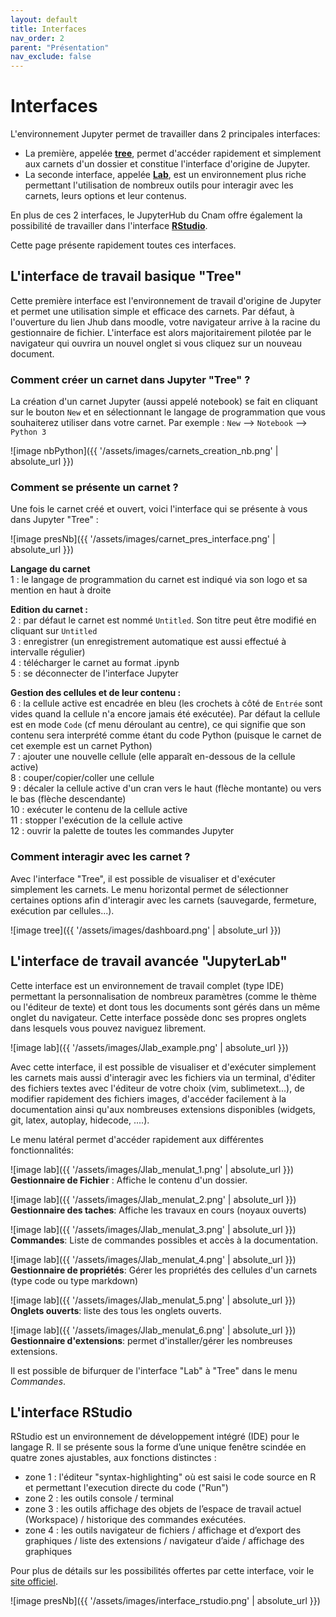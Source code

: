 ```yaml
---
layout: default
title: Interfaces
nav_order: 2
parent: "Présentation"
nav_exclude: false
---
```


# Interfaces 

L'environnement Jupyter permet de travailler dans 2 principales interfaces:

- La première, appelée [**tree**](#tree), permet d'accéder rapidement et simplement aux carnets
d'un dossier et constitue l'interface d'origine de Jupyter.
- La seconde interface, appelée [**Lab**](#lab), est un environnement plus riche permettant l'utilisation de
nombreux outils pour interagir avec les carnets, leurs options et leur contenus.

En plus de ces 2 interfaces, le JupyterHub du Cnam offre également la possibilité de travailler dans l'interface [**RStudio**](#rstudio).

Cette page présente rapidement toutes ces interfaces.


<a name="tree"></a>
## L'interface de travail basique "Tree"

Cette première interface est l'environnement de travail d'origine de Jupyter et
permet une utilisation simple et efficace des carnets. Par défaut, à l'ouverture
du lien Jhub dans moodle, votre navigateur arrive à la racine du gestionnaire de fichier.
L'interface est alors majoritairement pilotée par le navigateur qui ouvrira un
nouvel onglet si vous cliquez sur un nouveau document.

### Comment créer un carnet dans Jupyter "Tree" ?

La création d'un carnet Jupyter (aussi appelé notebook) se fait en cliquant sur le bouton `New` et en sélectionnant le langage de programmation que vous souhaiterez utiliser dans votre carnet. Par exemple : `New` --> `Notebook` --> `Python 3`

![image nbPython]({{ '/assets/images/carnets_creation_nb.png' | absolute_url }})

### Comment se présente un carnet ?

Une fois le carnet créé et ouvert, voici l'interface qui se présente à vous dans Jupyter "Tree" :

![image presNb]({{ '/assets/images/carnet_pres_interface.png' | absolute_url }})

**Langage du carnet**    
1 : le langage de programmation du carnet est indiqué via son logo et sa mention en haut à droite   

**Edition du carnet :**   
2 : par défaut le carnet est nommé `Untitled`. Son titre peut être modifié en cliquant sur `Untitled`  
3 : enregistrer (un enregistrement automatique est aussi effectué à intervalle régulier)  
4 : télécharger le carnet au format .ipynb    
5 : se déconnecter de l'interface Jupyter    

**Gestion des cellules et de leur contenu :**  
6 : la cellule active est encadrée en bleu (les crochets à côté de `Entrée` sont vides quand la cellule n'a encore jamais été exécutée). Par défaut la cellule est en mode `Code` (cf menu déroulant au centre), ce qui signifie que son contenu sera interprété comme étant du code Python (puisque le carnet de cet exemple est un carnet Python)  
7 : ajouter une nouvelle cellule (elle apparaît en-dessous de la cellule active)  
8 : couper/copier/coller une cellule <br>
9 : décaler la cellule active d'un cran vers le haut (flèche montante) ou vers le bas (flèche descendante)  
10 : exécuter le contenu de la cellule active   
11 : stopper l'exécution de la cellule active   
12 : ouvrir la palette de toutes les commandes Jupyter 

### Comment interagir avec les carnet ?

Avec l'interface "Tree", il est possible de visualiser et d'exécuter simplement les
carnets. Le menu horizontal permet de sélectionner certaines options afin
d'interagir avec les carnets (sauvegarde, fermeture, exécution par
cellules...).

![image tree]({{ '/assets/images/dashboard.png' | absolute_url }})


<a name="lab"></a>
## L'interface de travail avancée "JupyterLab"

Cette interface est un environnement de travail complet (type IDE) permettant la
personnalisation de nombreux paramètres (comme le thème ou l'éditeur de texte)
et dont tous les documents sont gérés dans un même onglet du navigateur. Cette
interface possède donc ses propres onglets dans lesquels vous pouvez naviguez
librement.

![image lab]({{ '/assets/images/Jlab_example.png' | absolute_url }})

Avec cette interface, il est possible de visualiser et d'exécuter simplement les
carnets mais aussi d'interagir avec les fichiers via un terminal, d'éditer des
fichiers textes avec l'éditeur de votre choix (vim, sublimetext...), de
modifier rapidement des fichiers images, d'accéder facilement à la documentation
ainsi qu'aux nombreuses extensions disponibles (widgets, git, latex, autoplay,
hidecode, ....). 

Le menu latéral permet d'accéder rapidement aux différentes fonctionnalités:

![image lab]({{ '/assets/images/Jlab_menulat_1.png' | absolute_url }}) **Gestionnaire de Fichier** :
Affiche le contenu d'un dossier.


![image lab]({{ '/assets/images/Jlab_menulat_2.png' | absolute_url }}) **Gestionnaire des taches**:
Affiche les travaux en cours (noyaux ouverts)



![image lab]({{ '/assets/images/Jlab_menulat_3.png' | absolute_url }}) **Commandes**: Liste de commandes possibles et
accès à la documentation.



![image lab]({{ '/assets/images/Jlab_menulat_4.png' | absolute_url }}) **Gestionnaire de
propriétés**: Gérer les propriétés des cellules d'un carnets (type code ou type
markdown)



![image lab]({{ '/assets/images/Jlab_menulat_5.png' | absolute_url }}) **Onglets ouverts**: liste des tous les
onglets ouverts.



![image lab]({{ '/assets/images/Jlab_menulat_6.png' | absolute_url }}) **Gestionnaire d'extensions**:
permet d'installer/gérer les nombreuses extensions.


Il est possible de bifurquer de l'interface "Lab" à "Tree" dans le menu *Commandes*.

<a name="rstudio"></a>
## L'interface RStudio

RStudio est un environnement de développement intégré (IDE) pour le langage R. Il se présente sous la forme d’une unique fenêtre scindée en quatre zones ajustables, aux fonctions distinctes :
* zone 1 : l'éditeur "syntax-highlighting" où est saisi le code source en R et permettant l'execution directe du code ("Run")
* zone 2 : les outils console / terminal
* zone 3 : les outils affichage des objets de l’espace de travail actuel (Workspace) / historique des commandes exécutées.
* zone 4 : les outils navigateur de fichiers / affichage et d’export des graphiques / liste des extensions / navigateur d’aide / affichage des graphiques

Pour plus de détails sur les possibilités offertes par cette interface, voir le [site officiel](https://rstudio.com/products/rstudio/features/).

![image presNb]({{ '/assets/images/interface_rstudio.png' | absolute_url }})

